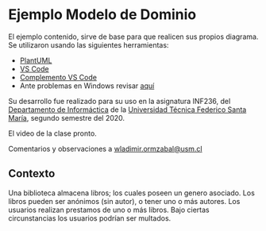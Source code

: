 # Ejemplo Modelo de Dominio

El ejemplo contenido, sirve de base para que realicen sus propios diagrama. Se utilizaron usando las siguientes herramientas:

* [PlantUML](https://plantuml.com/)
* [VS Code](https://code.visualstudio.com/)
* [Complemento VS Code](https://marketplace.visualstudio.com/items?itemName=Mebrahtom.plantumlpreviewer)
* Ante problemas en Windows revisar [aquí](https://stackoverflow.com/questions/53856294/plantuml-extension-for-visual-studio-code-on-windows-only-working-with-sequence)

Su desarrollo fue realizado para su uso en la asignatura INF236, del [Departamento de Informáctica](https://www.inf.utfsm.cl/) de la [Universidad Técnica Federico Santa María](https://www.usm.cl/), segundo semestre del 2020.

El video de la clase pronto.

Comentarios y observaciones a [wladimir.ormzabal@usm.cl](mailto:wladimir.ormazabal@usm.cl)

## Contexto

Una biblioteca almacena libros; los cuales poseen un genero asociado.
Los libros pueden ser anónimos (sin autor), o tener uno o más autores.
Los usuarios realizan prestamos de uno o más libros.
Bajo ciertas circunstancias los usuarios podrían ser multados.